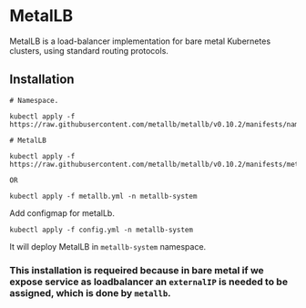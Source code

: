 # MetalLB

MetalLB is a load-balancer implementation for bare metal Kubernetes clusters, using standard routing protocols.

## Installation

```
# Namespace.

kubectl apply -f https://raw.githubusercontent.com/metallb/metallb/v0.10.2/manifests/namespace.yaml

# MetalLB

kubectl apply -f https://raw.githubusercontent.com/metallb/metallb/v0.10.2/manifests/metallb.yaml

OR

kubectl apply -f metallb.yml -n metallb-system

```

Add configmap for metalLb.

```
kubectl apply -f config.yml -n metallb-system
```

It will deploy MetalLB in `metallb-system` namespace.

### This installation is requeired because in bare metal if we expose service as loadbalancer an `externalIP` is needed to be assigned, which is done by `metallb`.
